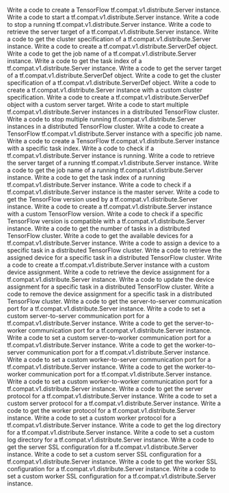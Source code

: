 Write a code to create a TensorFlow tf.compat.v1.distribute.Server instance.
Write a code to start a tf.compat.v1.distribute.Server instance.
Write a code to stop a running tf.compat.v1.distribute.Server instance.
Write a code to retrieve the server target of a tf.compat.v1.distribute.Server instance.
Write a code to get the cluster specification of a tf.compat.v1.distribute.Server instance.
Write a code to create a tf.compat.v1.distribute.ServerDef object.
Write a code to get the job name of a tf.compat.v1.distribute.Server instance.
Write a code to get the task index of a tf.compat.v1.distribute.Server instance.
Write a code to get the server target of a tf.compat.v1.distribute.ServerDef object.
Write a code to get the cluster specification of a tf.compat.v1.distribute.ServerDef object.
Write a code to create a tf.compat.v1.distribute.Server instance with a custom cluster specification.
Write a code to create a tf.compat.v1.distribute.ServerDef object with a custom server target.
Write a code to start multiple tf.compat.v1.distribute.Server instances in a distributed TensorFlow cluster.
Write a code to stop multiple running tf.compat.v1.distribute.Server instances in a distributed TensorFlow cluster.
Write a code to create a TensorFlow tf.compat.v1.distribute.Server instance with a specific job name.
Write a code to create a TensorFlow tf.compat.v1.distribute.Server instance with a specific task index.
Write a code to check if a tf.compat.v1.distribute.Server instance is running.
Write a code to retrieve the server target of a running tf.compat.v1.distribute.Server instance.
Write a code to get the job name of a running tf.compat.v1.distribute.Server instance.
Write a code to get the task index of a running tf.compat.v1.distribute.Server instance.
Write a code to check if a tf.compat.v1.distribute.Server instance is the master server.
Write a code to get the TensorFlow version used by a tf.compat.v1.distribute.Server instance.
Write a code to create a tf.compat.v1.distribute.Server instance with a custom TensorFlow version.
Write a code to check if a specific TensorFlow version is compatible with a tf.compat.v1.distribute.Server instance.
Write a code to get the number of tasks in a distributed TensorFlow cluster.
Write a code to get the available devices for a tf.compat.v1.distribute.Server instance.
Write a code to assign a device to a specific task in a distributed TensorFlow cluster.
Write a code to retrieve the assigned device for a specific task in a distributed TensorFlow cluster.
Write a code to create a tf.compat.v1.distribute.Server instance with a custom device assignment.
Write a code to retrieve the device assignment for a tf.compat.v1.distribute.Server instance.
Write a code to update the device assignment for a specific task in a distributed TensorFlow cluster.
Write a code to remove the device assignment for a specific task in a distributed TensorFlow cluster.
Write a code to get the server-to-server communication port for a tf.compat.v1.distribute.Server instance.
Write a code to set a custom server-to-server communication port for a tf.compat.v1.distribute.Server instance.
Write a code to get the server-to-worker communication port for a tf.compat.v1.distribute.Server instance.
Write a code to set a custom server-to-worker communication port for a tf.compat.v1.distribute.Server instance.
Write a code to get the worker-to-server communication port for a tf.compat.v1.distribute.Server instance.
Write a code to set a custom worker-to-server communication port for a tf.compat.v1.distribute.Server instance.
Write a code to get the worker-to-worker communication port for a tf.compat.v1.distribute.Server instance.
Write a code to set a custom worker-to-worker communication port for a tf.compat.v1.distribute.Server instance.
Write a code to get the server protocol for a tf.compat.v1.distribute.Server instance.
Write a code to set a custom server protocol for a tf.compat.v1.distribute.Server instance.
Write a code to get the worker protocol for a tf.compat.v1.distribute.Server instance.
Write a code to set a custom worker protocol for a tf.compat.v1.distribute.Server instance.
Write a code to get the log directory for a tf.compat.v1.distribute.Server instance.
Write a code to set a custom log directory for a tf.compat.v1.distribute.Server instance.
Write a code to get the server SSL configuration for a tf.compat.v1.distribute.Server instance.
Write a code to set a custom server SSL configuration for a tf.compat.v1.distribute.Server instance.
Write a code to get the worker SSL configuration for a tf.compat.v1.distribute.Server instance.
Write a code to set a custom worker SSL configuration for a tf.compat.v1.distribute.Server instance.